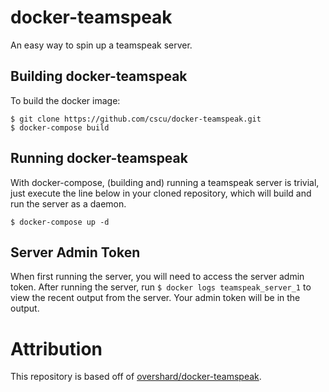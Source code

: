 # docker-teamspeak

An easy way to spin up a teamspeak server.

## Building docker-teamspeak

To build the docker image:

	$ git clone https://github.com/cscu/docker-teamspeak.git
	$ docker-compose build


## Running docker-teamspeak

With docker-compose, (building and) running a teamspeak server is trivial, just execute the line below in your cloned repository, which will build and run the server as a daemon.

	$ docker-compose up -d 

## Server Admin Token

When first running the server, you will need to access the server admin token. After running the server, run `$ docker logs teamspeak_server_1` to view the recent output from the server. Your admin token will be in the output.

# Attribution

This repository is based off of [overshard/docker-teamspeak](https://github.com/overshard/docker-teamspeak). 